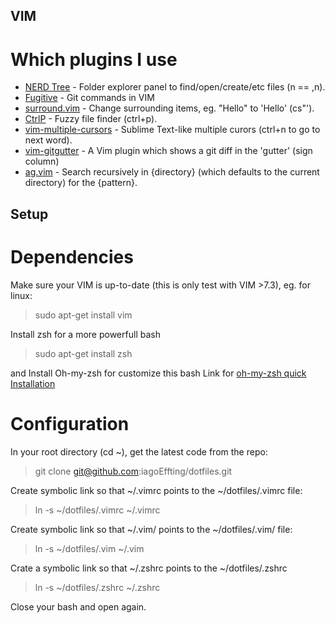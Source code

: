 ## VIM
# Which plugins I use
* [NERD Tree](https://github.com/scrooloose/nerdtree) - Folder explorer panel to find/open/create/etc files (<leader>n == ,n).
* [Fugitive](https://github.com/tpope/vim-fugitive) - Git commands in VIM
* [surround.vim](https://github.com/tpope/vim-surround) - Change surrounding items, eg. "Hello" to 'Hello' (cs"').
* [CtrlP](https://github.com/kien/ctrlp.vim) - Fuzzy file finder (ctrl+p).
* [vim-multiple-cursors](https://github.com/terryma/vim-multiple-cursors) - Sublime Text-like multiple curors (ctrl+n to go to next word).
* [vim-gitgutter](https://github.com/airblade/vim-gitgutter) - A Vim plugin which shows a git diff in the 'gutter' (sign column) 
* [ag.vim](https://github.com/rking/ag.vim) - Search recursively in {directory} (which defaults to the current directory) for the {pattern}. 

## Setup
# Dependencies
Make sure your VIM is up-to-date (this is only test with VIM >7.3), eg. for linux:

> sudo apt-get install vim

Install zsh for a more powerfull bash

> sudo apt-get install zsh

and Install Oh-my-zsh for customize this bash
Link for [oh-my-zsh quick Installation](https://github.com/robbyrussell/oh-my-zsh)

# Configuration
In your root directory (cd ~), get the latest code from the repo:
  
>  git clone git@github.com:iagoEffting/dotfiles.git

Create symbolic link so that ~/.vimrc points to the ~/dotfiles/.vimrc file:

>  ln -s ~/dotfiles/.vimrc ~/.vimrc

Create symbolic link so that ~/.vim/ points to the ~/dotfiles/.vim/ file:

>  ln -s ~/dotfiles/.vim ~/.vim

Crate a symbolic link so that ~/.zshrc points to the ~/dotfiles/.zshrc

> ln -s ~/dotfiles/.zshrc ~/.zshrc

Close your bash and open again.
